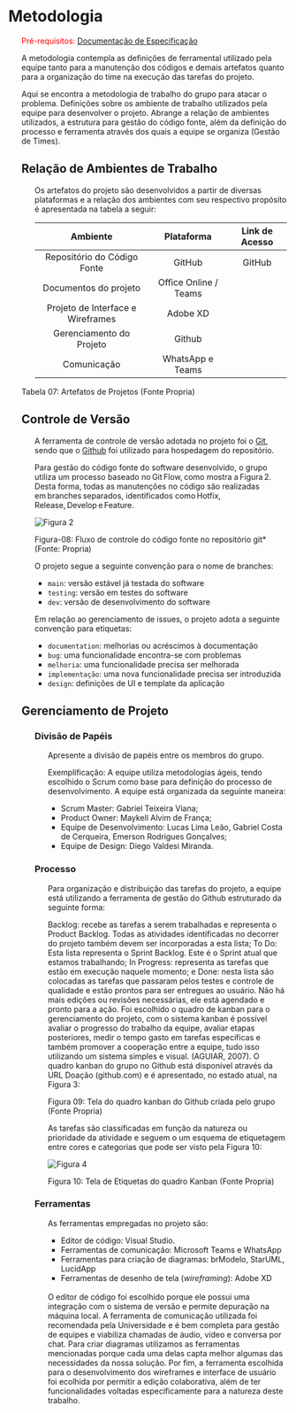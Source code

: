 
# Metodologia
<ol>

<span style="color:red">Pré-requisitos: <a href="2-Especificação do Projeto.md"> Documentação de Especificação</a></span>

A metodologia contempla as definições de ferramental utilizado pela equipe tanto para a manutenção dos códigos e demais artefatos quanto para a organização do time na execução das tarefas do projeto.

Aqui  se encontra a metodologia de trabalho do grupo para atacar o problema. Definições sobre os ambiente de trabalho utilizados pela equipe para desenvolver o projeto. Abrange a relação de ambientes utilizados, a estrutura para gestão do código fonte, além da definição do processo e ferramenta através dos quais a equipe se organiza (Gestão de Times).

## Relação de Ambientes de Trabalho
<ol>
 
Os artefatos do projeto são desenvolvidos a partir de diversas plataformas e a relação dos ambientes com seu respectivo propósito é apresentada na tabela a seguir:

|**Ambiente**|**Plataforma**|**Link de Acesso**
|:-------------------------------: | :----------------------------------------------------------:|:-------------------------------------------------:|
|Repositório do Código Fonte|GitHub|GitHub||
|Documentos do projeto|Office Online / Teams||
| Projeto de Interface e Wireframes |Adobe XD||
|Gerenciamento do Projeto|Github||
|Comunicação|WhatsApp e Teams||
</ol>
 
 Tabela 07: Artefatos de Projetos (Fonte Propria)


## Controle de Versão
<ol>

A ferramenta de controle de versão adotada no projeto foi o
[Git](https://git-scm.com/), sendo que o [Github](https://github.com)
foi utilizado para hospedagem do repositório.

Para gestão do código fonte do software desenvolvido, o grupo utiliza um processo baseado no Git Flow, como mostra a Figura 2. Desta forma, todas as manutenções no código são realizadas em branches separados, identificados como Hotfix, Release, Develop e Feature.  

![Figura 2](https://github.com/ICEI-PUC-Minas-PMV-ADS/projeto4/blob/Gabrieltviana/src/imgMetodologia/controleVers%C3%A3o.png)
 
Figura-08: Fluxo de controle do código fonte no repositório git* (Fonte: Propria)
 
O projeto segue a seguinte convenção para o nome de branches:

- `main`: versão estável já testada do software
- `testing`: versão em testes do software
- `dev`: versão de desenvolvimento do software

Em relação ao gerenciamento de issues, o projeto adota a seguinte convenção para
etiquetas:

- `documentation`: melhorias ou acréscimos à documentação
- `bug`: uma funcionalidade encontra-se com problemas
- `melhoria`: uma funcionalidade precisa ser melhorada
- `implementação`: uma nova funcionalidade precisa ser introduzida
- `design`: definições de UI e template da aplicação
</ol>
 
## Gerenciamento de Projeto
<ol>
 
### Divisão de Papéis
<ol>
 
Apresente a divisão de papéis entre os membros do grupo.

Exemplificação: A equipe utiliza metodologias ágeis, tendo escolhido o Scrum como base para definição do processo de desenvolvimento. A equipe está organizada da seguinte maneira:
- Scrum Master: Gabriel Teixeira Viana;
- Product Owner: Maykell Alvim de França;
- Equipe de Desenvolvimento: Lucas Lima Leão, Gabriel Costa de Cerqueira, Emerson Rodrigues Gonçalves;
- Equipe de Design: Diego Valdesi Miranda.
 </ol>
 
### Processo
<ol>
 
Para organização e distribuição das tarefas do projeto, a equipe está utilizando a ferramenta de gestão do Github estruturado da seguinte forma:

Backlog: recebe as tarefas a serem trabalhadas e representa o Product Backlog. Todas as atividades identificadas no decorrer do projeto também devem ser incorporadas a esta lista;
To Do: Esta lista representa o Sprint Backlog. Este é o Sprint atual que estamos trabalhando;
In Progress: representa as tarefas que estão em execução naquele momento; e
Done: nesta lista são colocadas as tarefas que passaram pelos testes e controle de qualidade e estão prontos para ser entregues ao usuário. Não há mais edições ou revisões necessárias, ele está agendado e pronto para a ação.
Foi escolhido o quadro de kanban para o gerenciamento do projeto, com o sistema kanban é possível avaliar o progresso do trabalho da equipe, avaliar etapas posteriores, medir o tempo gasto em tarefas especificas e também promover a cooperação entre a equipe, tudo isso utilizando um sistema simples e visual. (AGUIAR, 2007). O quadro kanban do grupo no Github está disponível através da URL Doação (github.com) e é apresentado, no estado atual, na Figura 3:

Figura 09: Tela do quadro kanban do Github criada pelo grupo (Fonte Propria)

As tarefas são classificadas em função da natureza ou prioridade da atividade e seguem o um esquema de etiquetagem entre cores e categorias que pode ser visto pela Figura 10: 

![Figura 4](https://github.com/ICEI-PUC-Minas-PMV-ADS/projeto4/blob/Gabrieltviana/src/imgMetodologia/labels.png)

 Figura 10: Tela de Etiquetas do quadro Kanban (Fonte Propria)
 </ol>
 
### Ferramentas
<ol>

 As ferramentas empregadas no projeto são:

- Editor de código: Visual Studio.
- Ferramentas de comunicação: Microsoft Teams e WhatsApp
- Ferramentas para criação de diagramas: brModelo, StarUML, LucidApp
- Ferramentas de desenho de tela (_wireframing_): Adobe XD
<br>
 O editor de código foi escolhido porque ele possui uma integração com o sistema de versão e permite depuração na máquina local. 
A ferramenta de comunicação utilizada foi recomendada pela Universidade e é bem completa para gestão de equipes e viabiliza chamadas de áudio, vídeo e conversa por chat. 
 Para criar diagramas utilizamos as ferramentas mencionadas porque cada uma delas capta melhor algumas das necessidades da nossa solução. 
Por fim, a ferramenta escolhida para o desenvolvimento dos wireframes e interface de usuário foi ecolhida por permitir a edição colaborativa, além de ter funcionalidades voltadas especificamente para a natureza deste trabalho.
 
 </ol></ol></ol>
